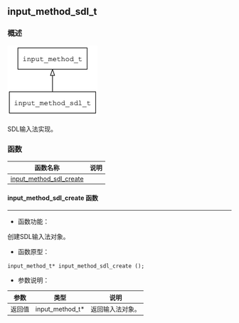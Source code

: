 ## input\_method\_sdl\_t
### 概述
![image](images/input_method_sdl_t_0.png)

 
 SDL输入法实现。



### 函数
<p id="input_method_sdl_t_methods">

| 函数名称 | 说明 | 
| -------- | ------------ | 
| <a href="#input_method_sdl_t_input_method_sdl_create">input\_method\_sdl\_create</a> |  |
#### input\_method\_sdl\_create 函数
-----------------------

* 函数功能：

> <p id="input_method_sdl_t_input_method_sdl_create">
 创建SDL输入法对象。





* 函数原型：

```
input_method_t* input_method_sdl_create ();
```

* 参数说明：

| 参数 | 类型 | 说明 |
| -------- | ----- | --------- |
| 返回值 | input\_method\_t* | 返回输入法对象。 |
